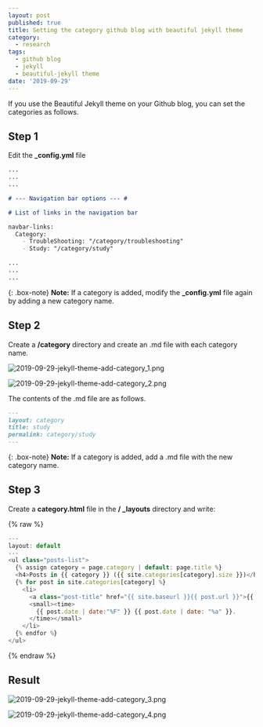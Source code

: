 ```yaml
---
layout: post
published: true
title: Setting the category github blog with beautiful jekyll theme
category:
  - research
tags:
  - github blog
  - jekyll
  - beautiful-jekyll theme
date: '2019-09-29'
---
```

If you use the Beautiful Jekyll theme on your Github blog, you can set the categories as follows.

## Step 1

Edit the **_config.yml** file

```markdown
...
...
...

# --- Navigation bar options --- #

# List of links in the navigation bar

navbar-links:
  Category:
    - TroubleShooting: "/category/troubleshooting"
    - Study: "/category/study"

...
...
...
```

{: .box-note}
**Note:** If a category is added, modify the **_config.yml** file again by adding a new category name.


## Step 2

Create a **/category** directory and create an .md file with each category name.

![2019-09-29-jekyll-theme-add-category_1.png]({{site.baseurl}}/img/attached-post/2019-09-29-jekyll-theme-add-category_1.png)

![2019-09-29-jekyll-theme-add-category_2.png]({{site.baseurl}}/img/attached-post/2019-09-29-jekyll-theme-add-category_2.png)


The contents of the .md file are as follows.  

```markdown
---
layout: category
title: study
permalink: category/study
---
```

{: .box-note}
**Note:** If a category is added, add a .md file with the new category name.


## Step 3

Create a **category.html** file in the **/ _layouts** directory and write:

{% raw %}
```javascript
---
layout: default
---
<ul class="posts-list">  
  {% assign category = page.category | default: page.title %}
  <h4>Posts in {{ category }} ({{ site.categories[category].size }})</h4> 
  {% for post in site.categories[category] %}   
    <li>
      <a class="post-title" href="{{ site.baseurl }}{{ post.url }}">{{ post.title }}</a>
      <small><time>
        {{ post.date | date:"%F" }} {{ post.date | date: "%a" }}.
      </time></small>
    </li>
  {% endfor %}
</ul>
```
{% endraw %}



## Result

![2019-09-29-jekyll-theme-add-category_3.png]({{site.baseurl}}/img/attached-post/2019-09-29-jekyll-theme-add-category_3.png)

![2019-09-29-jekyll-theme-add-category_4.png]({{site.baseurl}}/img/attached-post/2019-09-29-jekyll-theme-add-category_4.png)
